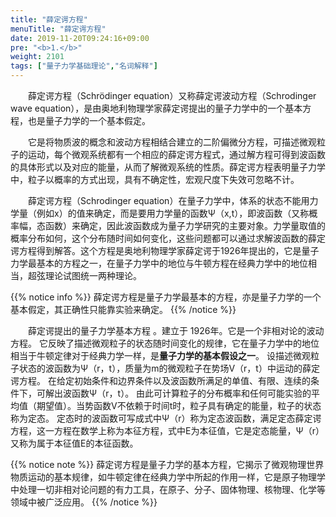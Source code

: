 ```yaml
---
title: "薛定谔方程"
menuTitle: "薛定谔方程"
date: 2019-11-20T09:24:16+09:00
pre: "<b>1.</b>"
weight: 2101
tags: ["量子力学基础理论","名词解释"]
---
```


&emsp;&emsp;薛定谔方程（Schrödinger equation）又称薛定谔波动方程（Schrodinger wave equation），是由奥地利物理学家薛定谔提出的量子力学中的一个基本方程，也是量子力学的一个基本假定。

&emsp;&emsp;它是将物质波的概念和波动方程相结合建立的二阶偏微分方程，可描述微观粒子的运动，每个微观系统都有一个相应的薛定谔方程式，通过解方程可得到波函数的具体形式以及对应的能量，从而了解微观系统的性质。薛定谔方程表明量子力学中，粒子以概率的方式出现，具有不确定性，宏观尺度下失效可忽略不计。

&emsp;&emsp;薛定谔方程（Schrodinger equation）在量子力学中，体系的状态不能用力学量（例如x）的值来确定，而是要用力学量的函数Ψ（x,t），即波函数（又称概率幅，态函数）来确定，因此波函数成为量子力学研究的主要对象。力学量取值的概率分布如何，这个分布随时间如何变化，这些问题都可以通过求解波函数的薛定谔方程得到解答。这个方程是奥地利物理学家薛定谔于1926年提出的，它是量子力学最基本的方程之一，在量子力学中的地位与牛顿方程在经典力学中的地位相当，超弦理论试图统一两种理论。

{{% notice info %}}
薛定谔方程是量子力学最基本的方程，亦是量子力学的一个基本假定，其正确性只能靠实验来确定。
{{% /notice %}}

&emsp;&emsp;薛定谔提出的量子力学基本方程 。建立于 1926年。它是一个非相对论的波动方程。
它反映了描述微观粒子的状态随时间变化的规律，它在量子力学中的地位相当于牛顿定律对于经典力学一样，是**量子力学的基本假设之一**。
设描述微观粒子状态的波函数为Ψ（r，t），质量为m的微观粒子在势场V（r，t）中运动的薛定谔方程。
在给定初始条件和边界条件以及波函数所满足的单值、有限、连续的条件下，可解出波函数Ψ（r，t）。
由此可计算粒子的分布概率和任何可能实验的平均值（期望值）。当势函数V不依赖于时间t时，粒子具有确定的能量，粒子的状态称为定态。
定态时的波函数可写成式中Ψ（r）称为定态波函数，满足定态薛定谔方程，这一方程在数学上称为本征方程，式中E为本征值，它是定态能量，Ψ（r）又称为属于本征值E的本征函数。

{{% notice note %}}
薛定谔方程是量子力学的基本方程，它揭示了微观物理世界物质运动的基本规律，如牛顿定律在经典力学中所起的作用一样，它是原子物理学中处理一切非相对论问题的有力工具，在原子、分子、固体物理、核物理、化学等领域中被广泛应用。
{{% /notice %}}